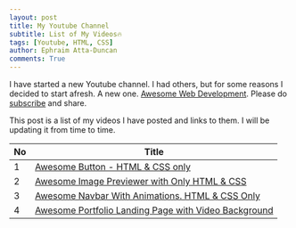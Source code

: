 ```yaml
---
layout: post
title: My Youtube Channel
subtitle: List of My Videos🔥
tags: [Youtube, HTML, CSS]
author: Ephraim Atta-Duncan
comments: True
---
```


I have started a new Youtube channel. I had others, but for some reasons I decided to start afresh. A new one. [Awesome Web Development](https://www.youtube.com/channel/UCVIa2KVkkEmWQANIV27WUuw). Please do [subscribe](https://www.youtube.com/channel/UCVIa2KVkkEmWQANIV27WUuw) and share.

This post is a list of my videos I have posted and links to them. I will be updating it from time to time.

| No  | Title                                                                                |
| --- | ------------------------------------------------------------------------------------ |
| 1   | [Awesome Button - HTML & CSS only](https://youtu.be/vE809AUU9zU)                     |
| 2   | [Awesome Image Previewer with Only HTML & CSS](https://youtu.be/r5b5w9uGad0)         |
| 3   | [Awesome Navbar With Animations. HTML & CSS Only](https://youtu.be/SxBp5DOJMGc)      |
| 4   | [Awesome Portfolio Landing Page with Video Background](https://youtu.be/Ax_NX1w00AQ) |
